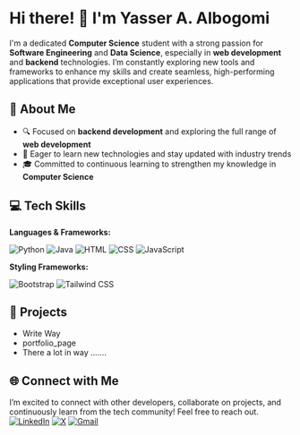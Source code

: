 # Hi there! 👋 I'm Yasser A. Albogomi

I'm a dedicated **Computer Science** student with a strong passion for **Software Engineering** and **Data Science**, especially in **web development** and **backend** technologies. I’m constantly exploring new tools and frameworks to enhance my skills and create seamless, high-performing applications that provide exceptional user experiences.

## 🚀 About Me
- 🔍 Focused on **backend development** and exploring the full range of **web development**
- 🌱 Eager to learn new technologies and stay updated with industry trends
- 🎓 Committed to continuous learning to strengthen my knowledge in **Computer Science**

## 💻 Tech Skills
**Languages & Frameworks:**

![Python](https://img.shields.io/badge/Python-3776AB?style=for-the-badge&logo=python&logoColor=white)
![Java](https://img.shields.io/badge/Java-007396?style=for-the-badge&logo=java&logoColor=white)
![HTML](https://img.shields.io/badge/HTML5-E34F26?style=for-the-badge&logo=html5&logoColor=white)
![CSS](https://img.shields.io/badge/CSS3-1572B6?style=for-the-badge&logo=css3&logoColor=white)
![JavaScript](https://img.shields.io/badge/JavaScript-F7DF1E?style=for-the-badge&logo=javascript&logoColor=black)

**Styling Frameworks:**

![Bootstrap](https://img.shields.io/badge/Bootstrap-563D7C?style=for-the-badge&logo=bootstrap&logoColor=white)
![Tailwind CSS](https://img.shields.io/badge/Tailwind_CSS-38B2AC?style=for-the-badge&logo=tailwind-css&logoColor=white)

## 🌟 Projects
- Write Way
- portfolio_page
- There a lot in way ....... 


## 🌐 Connect with Me
I’m excited to connect with other developers, collaborate on projects, and continuously learn from the tech community! Feel free to reach out.
[![LinkedIn](https://img.shields.io/badge/LinkedIn-0A66C2?style=for-the-badge&logo=linkedin&logoColor=white)]([https://www.linkedin.com/in/your-profile](https://www.linkedin.com/in/yasser-albogami-650240291/))  
[![X](https://img.shields.io/badge/X-1DA1F2?style=for-the-badge&logo=x&logoColor=white)]([https://x.com/your-profile](https://x.com/YaAlbogami))  
[![Gmail](https://img.shields.io/badge/Gmail-D14836?style=for-the-badge&logo=gmail&logoColor=white)](mailto:yasserayalbogami@gmail.com)


